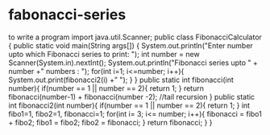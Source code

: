 # fabonacci-series
to write a program
import java.util.Scanner; 
 public class FibonacciCalculator { public static void main(String args[]) {
 System.out.println("Enter number upto which Fibonacci series to print: ");
 int number = new Scanner(System.in).nextInt(); 
 System.out.println("Fibonacci series upto " + number +" numbers : "); 
 for(int i=1; i<=number; i++){ System.out.print(fibonacci2(i) +" "); } } 
 public static int fibonacci(int number){ if(number == 1 || number == 2){ return 1; }
 return fibonacci(number-1) + fibonacci(number -2); //tail recursion }
 public static int fibonacci2(int number){ if(number == 1 || number == 2){ return 1; }
 int fibo1=1, fibo2=1, fibonacci=1; for(int i= 3; i<= number; i++){ 
 fibonacci = fibo1 + fibo2; fibo1 = fibo2; fibo2 = fibonacci; } 
 return fibonacci; 
 } 
 }

